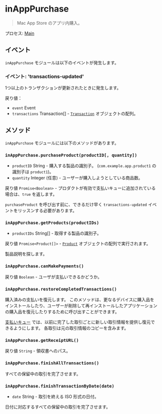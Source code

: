 # inAppPurchase

> Mac App Store のアプリ内購入。

プロセス: [Main](../glossary.md#main-process)

## イベント

`inAppPurchase` モジュールは以下のイベントが発生します。

### イベント: 'transactions-updated'

1つ以上のトランザクションが更新されたときに発生します。

戻り値：

* `event` Event
* `transactions` Transaction[] - [`Transaction`](structures/transaction.md) オブジェクトの配列。

## メソッド

`inAppPurchase` モジュールには以下のメソッドがあります。

### `inAppPurchase.purchaseProduct(productID[, quantity])`

* `productID` String - 購入する製品の識別子。 (`com.example.app.product1` の識別子は `product1`)。
* `quantity` Integer (任意) - ユーザーが購入しようとしている商品数。

戻り値 `Promise<Boolean>` - プロダクトが有効で支払いキューに追加されている場合は、`true` を返します。

`purchaseProduct` を呼び出す前に、できるだけ早く `transactions-updated` イベントをリッスンする必要があります。

### `inAppPurchase.getProducts(productIDs)`

* `productIDs` String[] - 取得する製品の識別子。

戻り値 `Promise<Product[]>` - [`Product`](structures/product.md) オブジェクトの配列で実行されます。

製品説明を探します。

### `inAppPurchase.canMakePayments()`

戻り値 `Boolean` - ユーザが支払いできるかどうか。

### `inAppPurchase.restoreCompletedTransactions()`

購入済みの支払いを復元します。 このメソッドは、更なるデバイスに購入品をインストールしたり、ユーザーが削除して再インストールしたアプリケーションの購入品を復元したりするために呼び出すことができます。

[支払いキュー](https://developer.apple.com/documentation/storekit/skpaymentqueue?language=objc) では、以前に完了した取引ごとに新しい取引情報を提供し復元できるようにします。 各取引は元の取引情報のコピーを含みます。

### `inAppPurchase.getReceiptURL()`

戻り値 `String` - 領収書へのパス。

### `inAppPurchase.finishAllTransactions()`

すべての保留中の取引を完了させます。

### `inAppPurchase.finishTransactionByDate(date)`

* `date` String - 取引を終える ISO 形式の日付。

日付に対応するすべての保留中の取引を完了させます。
